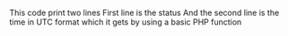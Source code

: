 This code print two lines
First line is the status
And the second line is the time in UTC format which it gets by using a basic PHP function
